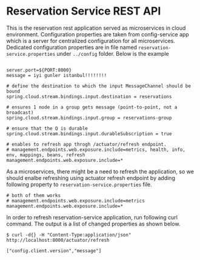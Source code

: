 # Reservation Service REST API

This is the reservation rest application served as microservices in cloud environment. Configuration properties are taken from config-service app which is a server for centralized configuration for all microservices. Dedicated configuration properties are in file named `reservation-service.properties` under `../config` folder. Below is the example

```properties

server.port=${PORT:8000}
message = iyi gunler istanbul!!!!!!!!

# define the destination to which the input MessageChannel should be bound
spring.cloud.stream.bindings.input.destination = reservations

# ensures 1 node in a group gets message (point-to-point, not a broadcast)
spring.cloud.stream.bindings.input.group = reservations-group

# ensure that the Q is durable
spring.cloud.stream.bindings.input.durableSubscription = true

# enables to refresh app throgh /actuator/refresh endpoint.
# management.endpoints.web.exposure.include=metrics, health, info, env, mappings, beans, refresh
management.endpoints.web.exposure.include=*
```

As a microservices, there might be a need to refresh the application, so we should enalbe refreshing using actuator refresh endpoint by adding following property to `reservation-service.properties` file.

```properties
# both of them works
# management.endpoints.web.exposure.include=metrics
management.endpoints.web.exposure.include=*
```

In order to refresh reservation-service application, run following curl command. The output is a list of changed properties as shown below.

```curl
$ curl -d{} -H "Content-Type:application/json"  http://localhost:8000/actuator/refresh

["config.client.version","message"]
```
